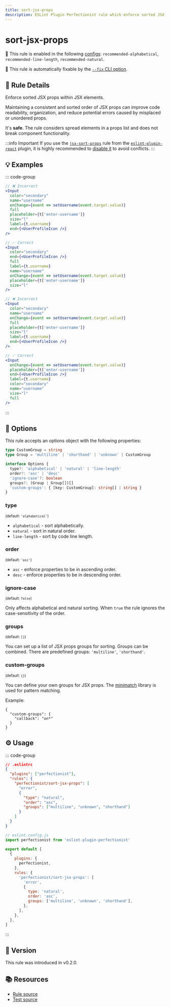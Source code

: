 ```yaml
---
title: sort-jsx-props
description: ESLint Plugin Perfectionist rule which enforce sorted JSX props within JSX elements
---
```


# sort-jsx-props

💼 This rule is enabled in the following [configs](/configs/): `recommended-alphabetical`, `recommended-line-length`, `recommended-natural`.

🔧 This rule is automatically fixable by the [`--fix` CLI option](https://eslint.org/docs/latest/user-guide/command-line-interface#--fix).

<!-- end auto-generated rule header -->

## 📖 Rule Details

Enforce sorted JSX props within JSX elements.

Maintaining a consistent and sorted order of JSX props can improve code readability, organization, and reduce potential errors caused by misplaced or unordered props.

It's **safe**. The rule considers spread elements in a props list and does not break component functionality.

:::info Important
If you use the [`jsx-sort-props`](https://github.com/jsx-eslint/eslint-plugin-react/blob/master/docs/rules/jsx-sort-props.md) rule from the [`eslint-plugin-react`](https://github.com/jsx-eslint/eslint-plugin-react) plugin, it is highly recommended to [disable it](https://eslint.org/docs/latest/use/configure/rules#using-configuration-files-1) to avoid conflicts.
:::

## 💡 Examples

::: code-group

<!-- prettier-ignore -->
```jsx [Alphabetical and Natural Sorting]
// ❌ Incorrect
<Input
  color="secondary"
  name="username"
  onChange={event => setUsername(event.target.value)}
  full
  placeholder={t['enter-username']}
  size="l"
  label={t.username}
  end={<UserProfileIcon />}
/>

// ✅ Correct
<Input
  color="secondary"
  end={<UserProfileIcon />}
  full
  label={t.username}
  name="username"
  onChange={event => setUsername(event.target.value)}
  placeholder={t['enter-username']}
  size="l"
/>
```

```jsx [Sorting by Line Length]
// ❌ Incorrect
<Input
  color="secondary"
  name="username"
  onChange={event => setUsername(event.target.value)}
  full
  placeholder={t['enter-username']}
  size="l"
  label={t.username}
  end={<UserProfileIcon />}
/>

// ✅ Correct
<Input
  onChange={event => setUsername(event.target.value)}
  placeholder={t['enter-username']}
  end={<UserProfileIcon />}
  label={t.username}
  color="secondary"
  name="username"
  size="l"
  full
/>
```

:::

## 🔧 Options

This rule accepts an options object with the following properties:

```ts
type CustomGroup = string
type Group = 'multiline' | 'shorthand' | 'unknown' | CustomGroup

interface Options {
  type?: 'alphabetical' | 'natural' | 'line-length'
  order?: 'asc' | 'desc'
  'ignore-case'?: boolean
  groups?: (Group | Group[])[]
  'custom-groups': { [key: CustomGroup]: string[] | string }
}
```

### type

<sub>(default: `'alphabetical'`)</sub>

- `alphabetical` - sort alphabetically.
- `natural` - sort in natural order.
- `line-length` - sort by code line length.

### order

<sub>(default: `'asc'`)</sub>

- `asc` - enforce properties to be in ascending order.
- `desc` - enforce properties to be in descending order.

### ignore-case

<sub>(default: `false`)</sub>

Only affects alphabetical and natural sorting. When `true` the rule ignores the case-sensitivity of the order.

### groups

<sub>(default: `[]`)</sub>

You can set up a list of JSX props groups for sorting. Groups can be combined. There are predefined groups: `'multiline'`, `'shorthand'`.

### custom-groups

<sub>(default: `{}`)</sub>

You can define your own groups for JSX props. The [minimatch](https://github.com/isaacs/minimatch) library is used for pattern matching.

Example:

```
{
  "custom-groups": {
    "callback": "on*"
  }
}
```

## ⚙️ Usage

::: code-group

```json [Legacy Config]
// .eslintrc
{
  "plugins": ["perfectionist"],
  "rules": {
    "perfectionist/sort-jsx-props": [
      "error",
      {
        "type": "natural",
        "order": "asc",
        "groups": ["multiline", "unknown", "shorthand"]
      }
    ]
  }
}
```

```js [Flat Config]
// eslint.config.js
import perfectionist from 'eslint-plugin-perfectionist'

export default [
  {
    plugins: {
      perfectionist,
    },
    rules: {
      'perfectionist/sort-jsx-props': [
        'error',
        {
          type: 'natural',
          order: 'asc',
          groups: ['multiline', 'unknown', 'shorthand'],
        },
      ],
    },
  },
]
```

:::

## 🚀 Version

This rule was introduced in v0.2.0.

## 📚 Resources

- [Rule source](https://github.com/azat-io/eslint-plugin-perfectionist/blob/main/rules/sort-jsx-props.ts)
- [Test source](https://github.com/azat-io/eslint-plugin-perfectionist/blob/main/test/sort-jsx-props.test.ts)
